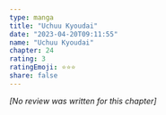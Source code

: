 ```yaml
---
type: manga
title: "Uchuu Kyoudai"
date: "2023-04-20T09:11:55"
name: "Uchuu Kyoudai"
chapter: 24
rating: 3
ratingEmoji: ⭐️⭐️⭐️
share: false
---
```


_[No review was written for this chapter]_
